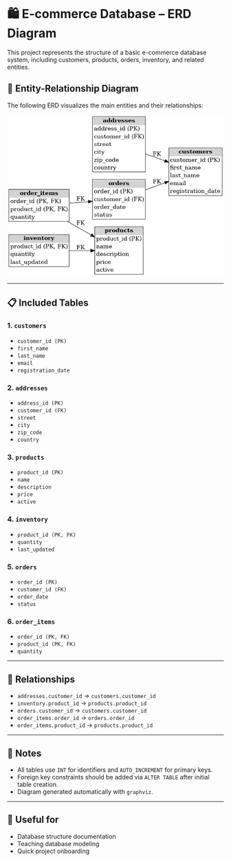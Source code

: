 # 🛍️ E-commerce Database – ERD Diagram

This project represents the structure of a basic e-commerce database system, including customers, products, orders, inventory, and related entities.

## 🧩 Entity-Relationship Diagram

The following ERD visualizes the main entities and their relationships:

![ERD diagram](erd_ecommerce_diagram.png)

---

## 📋 Included Tables

### 1. `customers`
- `customer_id (PK)`
- `first_name`
- `last_name`
- `email`
- `registration_date`

### 2. `addresses`
- `address_id (PK)`
- `customer_id (FK)`
- `street`
- `city`
- `zip_code`
- `country`

### 3. `products`
- `product_id (PK)`
- `name`
- `description`
- `price`
- `active`

### 4. `inventory`
- `product_id (PK, FK)`
- `quantity`
- `last_updated`

### 5. `orders`
- `order_id (PK)`
- `customer_id (FK)`
- `order_date`
- `status`

### 6. `order_items`
- `order_id (PK, FK)`
- `product_id (PK, FK)`
- `quantity`

---

## 🔗 Relationships

- `addresses.customer_id` → `customers.customer_id`
- `inventory.product_id` → `products.product_id`
- `orders.customer_id` → `customers.customer_id`
- `order_items.order_id` → `orders.order_id`
- `order_items.product_id` → `products.product_id`

---

## 📂 Notes

- All tables use `INT` for identifiers and `AUTO_INCREMENT` for primary keys.
- Foreign key constraints should be added via `ALTER TABLE` after initial table creation.
- Diagram generated automatically with `graphviz`.

---

## 🧠 Useful for

- Database structure documentation
- Teaching database modeling
- Quick project onboarding
